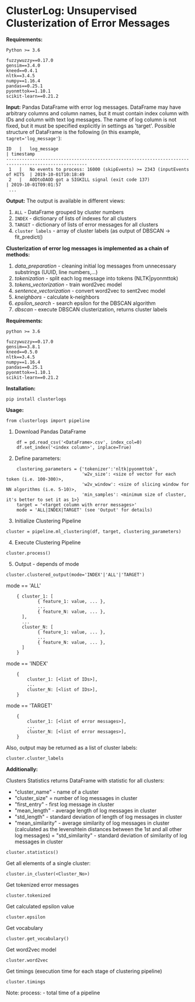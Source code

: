 # ClusterLog: Unsupervised Clusterization of Error Messages

**Requirements:**
```
Python >= 3.6

fuzzywuzzy==0.17.0
gensim==3.4.0
kneed==0.4.1
nltk==3.4.5
numpy==1.16.4
pandas==0.25.1
pyonmttok==1.10.1
scikit-learn==0.21.2
```

**Input:**
   Pandas DataFrame with error log messages. DataFrame may have arbitrary columns and column names, but
   it must contain index column with IDs and column with text log messages. The name of log column is not
   fixed, but it must be specified explicitly in settings as 'target'.
   Possible structure of DataFrame is the following (in this example, `tagret='log_message'`):
   ```
   ID   |   log_message                                                            | timestamp
   -----------------------------------------------------------------------------------------------------
    1   |   No events to process: 16000 (skipEvents) >= 2343 (inputEvents of HITS  | 2019-10-01T10:18:49
    2   |   AODtoDAOD got a SIGKILL signal (exit code 137)                         | 2019-10-01T09:01:57
    ...
   ```

**Output:**
The output is available in different views:
   1) `ALL` - DataFrame grouped by cluster numbers
   2) `INDEX` - dictionary of lists of indexes for all clusters
   3) `TARGET` - dictionary of lists of error messages for all clusters
   4) `cluster labels` - array of cluster labels (as output of DBSCAN -> fit_predict()

**Clusterization of error log messages is implemented as a chain of methods:**

1. *data_preparation* - cleaning initial log messages from unnecessary substrings (UUID, line numbers,...)
2. *tokenization* - split each log message into tokens (NLTK|pyonmttok)
3. *tokens_vectorization* - train word2vec model
4. *sentence_vectorization* - convert word2vec to sent2vec model
5. *kneighbors* - calculate k-neighbors
6. *epsilon_search* - search epsilon for the DBSCAN algorithm
7. *dbscan* - execute DBSCAN clusterization, returns cluster labels


**Requirements:**
```
python >= 3.6
```
```
fuzzywuzzy==0.17.0
gensim==3.8.1
kneed==0.5.0
nltk==3.4.5
numpy==1.16.4
pandas==0.25.1
pyonmttok==1.10.1
scikit-learn==0.21.2
```

**Installation:**

```
pip install clusterlogs
```

**Usage:**
```
from clusterlogs import pipeline
```

1) Download Pandas DataFrame
```
    df = pd.read_csv('<DataFrame>.csv', index_col=0)
    df.set_index('<index column>', inplace=True)
```
2) Define parameters:
```
    clustering_parameters = {'tokenizer':'nltk|pyonmttok',
                             'w2v_size': <size of vector for each token (i.e. 100-300)>,
                             'w2v_window': <size of slicing window for NN algorithms (i.e. 5-10)>,
                             'min_samples': <minimum size of cluster, it's better to set it as 1>}
    target = '<target column with error messages>'
    mode = 'ALL|INDEX|TARGET' (see 'Output' for details)
```


3) Initialize Clustering Pipeline
```
cluster = pipeline.ml_clustering(df, target, clustering_parameters)
```

4) Execute Clustering Pipeline
```
cluster.process()
```

5) Output - depends of mode

```
cluster.clustered_output(mode='INDEX'|'ALL'|'TARGET')
```

mode == 'ALL'
```
    { cluster_1: [
            { feature_1: value, ... },
            ...
            { feature_N: value, ... },
      ],
      ...
      cluster_N: [
            { feature_1: value, ... },
            ...
            { feature_N: value, ... },
      ]
    }
```

mode == 'INDEX'
```
    {
        cluster_1: [<list of IDs>],
        ...
        cluster_N: [<list of IDs>],
    }
```

mode == 'TARGET'
```
    {
        cluster_1: [<list of error messages>],
        ...
        cluster_N: [<list of error messages>],
    }
```

Also, output may be returned as a list of cluster labels:
```
cluster.cluster_labels
```

**Additionally:**

Clusters Statistics returns DataFrame with statistic for all clusters:
- "cluster_name" - name of a cluster
- "cluster_size" = number of log messages in cluster
- "first_entry" - first log message in cluster
- "mean_length" - average length of log messages in cluster
- "std_length" - standard deviation of length of log messages in cluster
- "mean_similarity" - average similarity of log messages in cluster
(calculated as the levenshtein distances between the 1st and all other log messages)
= "std_similarity" - standard deviation of similarity of log messages in cluster
```
cluster.statistics()
```

Get all elements of a single cluster:
```
cluster.in_cluster(<Cluster_No>)
```

Get tokenized error messages
```
cluster.tokenized
```

Get calculated epsilon value
```
cluster.epsilon
```

Get vocabulary
```
cluster.get_vocabulary()
```

Get word2vec model
```
cluster.word2vec
```

Get timings (execution time for each stage of clustering pipeline)
```
cluster.timings
```
Note: process: <time> - total time of a pipeline

